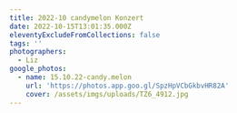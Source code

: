 ```yaml
---
title: 2022-10 candymelon Konzert
date: 2022-10-15T13:01:35.000Z
eleventyExcludeFromCollections: false
tags: ''
photographers:
  - Liz
google_photos:
  - name: 15.10.22-candy.melon
    url: 'https://photos.app.goo.gl/SpzHpVCbGkbvHR82A'
    cover: /assets/imgs/uploads/TZ6_4912.jpg
---
```


